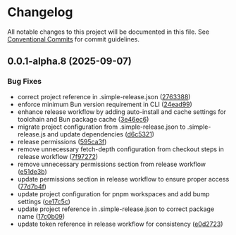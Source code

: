 # Changelog

All notable changes to this project will be documented in this file.
See [Conventional Commits](https://conventionalcommits.org) for commit guidelines.

## 0.0.1-alpha.8 (2025-09-07)

### Bug Fixes

* correct project reference in .simple-release.json ([2763388](https://github.com/dasolve/cli/commit/2763388fb510d2ff4b31aebe4f99be7914711348))
* enforce minimum Bun version requirement in CLI ([24ead99](https://github.com/dasolve/cli/commit/24ead9963d26c5d67ab6bed338295699c7519ed5))
* enhance release workflow by adding auto-install and cache settings for toolchain and Bun package cache ([3e46ec6](https://github.com/dasolve/cli/commit/3e46ec699f7bfdddebd2e1596a4ceed74986bc66))
* migrate project configuration from .simple-release.json to .simple-release.js and update dependencies ([d6c5321](https://github.com/dasolve/cli/commit/d6c5321c668983942c93e8d8f1475a13de995c44))
* release permissions ([595ca3f](https://github.com/dasolve/cli/commit/595ca3f7ca8da7d2d17fa7557a67c99d4265f8ce))
* remove unnecessary fetch-depth configuration from checkout steps in release workflow ([7f97272](https://github.com/dasolve/cli/commit/7f972725266397cb7ed0a35d4cbaedfc5b65ba5e))
* remove unnecessary permissions section from release workflow ([e51de3b](https://github.com/dasolve/cli/commit/e51de3b24e577a803986dbe31028a9b983488abc))
* update permissions section in release workflow to ensure proper access ([77d7b4f](https://github.com/dasolve/cli/commit/77d7b4f62486d17bbe6f76f332be40e6c4129789))
* update project configuration for pnpm workspaces and add bump settings ([ce17c5c](https://github.com/dasolve/cli/commit/ce17c5c57f967433942b9ae9b2d6565cbf62e33f))
* update project reference in .simple-release.json to correct package name ([17c0b09](https://github.com/dasolve/cli/commit/17c0b099f49fdec9d1082efa0796bb03f9035199))
* update token reference in release workflow for consistency ([e0d2723](https://github.com/dasolve/cli/commit/e0d27235fac18214f0457da9e4eedcb8e47a1635))
